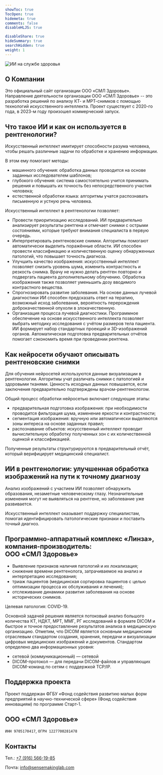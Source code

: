```yaml
---
showToc: true
TocOpen: true
hidemeta: true
comments: false
disableHLJS: true

disableShare: true
hideSummary: true
searchHidden: true
weight: 1
---
```

![ИИ на службе здоровья](title_image.jpg)

## **О Компании**
Это официальный сайт организации ООО «СМЛ Здоровье».
Направление деятельности организации ООО «СМЛ Здоровье» -- это разработка решений по анализу КТ- и МРТ-снимков с помощью технологий искусственного интеллекта.
Проект существует с 2020-го года, в 2023-м году произошел коммерческий запуск.

## **Что такое ИИ и как он используется в рентгенологии?**
Искусственный интеллект имитирует способности разума человека, чтобы решать различные задачи по обработке и хранению информации.

В этом ему помогают методы:
- машинного обучения: обработка данных проводится на основе заданных исследователем шаблонов;
- глубокого обучения: система самостоятельно учится принимать решения и повышать их точность без непосредственного участия человека;
- естественной обработки языка: алгоритмы учатся распознавать письменную и устную речь человека.

Искусственный интеллект в рентгенологии позволяет:

- Провести приоритизацию исследований. ИИ предварительно анализирует результаты рентгена и отмечает снимки с острыми состояниями, которые требуют внимания специалиста в первую очередь.
- Интерпретировать рентгеновские снимки. Алгоритмы помогают автоматически выделить поражённые области. ИИ способен провести классификацию и количественную оценку обнаруженных патологий, что повышает точность диагноза.
- Улучшить качество изображения: искусственный интеллект позволяет снизить уровень шума, изменить контрастность и резкость снимка. Врачу не нужно делать рентген повторно и подвергать пациента дополнительному облучению. Обработка изображения также позволяет уменьшить дозу вводимого контрастного вещества.
- Спрогнозировать развитие заболевания. На основе данных лучевой диагностики ИИ способен предсказать ответ на терапию, возможный исход заболевания, вероятность перерождения доброкачественной опухоли в злокачественную.
- Организация процесса лучевой диагностики. Программное обеспечение на основе искусственного интеллекта позволяет выбрать методику исследования с учётом размеров тела пациента. ИИ формирует набор стандартных проекций и 3D-изображений органов. Автоматическая подготовка предварительных отчётов помогает сэкономить время при проведении рентгена.  
## **Как нейросети обучают описывать рентгеновские снимки**
Для обучения нейросетей используются данные визуализации в рентгенологии. Алгоритмы учат различать снимки с патологией и здоровыми тканями. Ценность исходных данных повышается, если заключения предварительно подтверждены врачом-рентгенологом.

Общий процесс обработки нейросетью включает следующие этапы:
- предварительная подготовка изображения: при необходимости проводится фильтрация шума, изменение яркости и контрастности;
- сегментация изображения: вручную или автоматически выделяются зоны интереса на основе заданных правил;
- распознавание объектов: искусственный интеллект проводит вычислительную обработку полученных зон с их количественной оценкой и классификацией.

Полученные результаты структурируются в предварительный отчёт, который верифицирует медицинский специалист.

## **ИИ в рентгенологии: улучшенная обработка изображений на пути к точному диагнозу**

Анализ изображений с участием ИИ позволяет обнаружить образования, незаметные человеческому глазу. Незначительные изменения могут не выявляться на рентгене, но заболевание уже развивается.

Искусственный интеллект оказывает поддержку специалистам, помогая идентифицировать патологические признаки и поставить точный диагноз.

## **Программно-аппаратный комплекс «Линза», компания-производитель: ООО&nbsp;«СМЛ&nbsp;Здоровье»**

- Выявление признаков наличия патологий и их локализация;
- снижение времени рентгенолога, затрачиваемое на анализ и интерпретацию исследования;
- триаж пациентов (медицинская сортировка пациентов с целью оптимизации процесса их обслуживания и лечения);
- отслеживание динамики развития заболевания на основе исторических снимков.

Целевая патология: COVID-19.  

Основной задачей решения является потоковый анализ большого количества КТ, НДКТ, МРТ, ММГ, РГ исследований в формате DICOM и быстрое и точное предоставление результатов анализа в медицинскую организацию. Отметим, что DICOM является основным медицинским отраслевым стандартом создания, хранения, передачи и визуализации цифровых медицинских изображений и документов. Стандартом определено два информационных уровня:  

- сетевой (коммуникационный) — сетевой
- DICOM-протокол — для передачи DICOM-файлов и управляющих DICOM-команд по сетям с поддержкой TCP/IP.

## **Поддержка проекта**

Проект поддержан ФГБУ&nbsp;«Фонд содействия развитию малых форм предприятий в научно-технической сфере» (Фонд содействия инновациям) по программе Старт-1.



## **ООО&nbsp;«СМЛ&nbsp;Здоровье»**
`ИНН 9705170417`, `ОГРН 1227700281478`

## **Контакты**
Тел.: [+7 (916) 566-19-85](tel:+79165661985)  

Почта: [info@sensemakinglab.com](mailto:info@sensemakinglab.com)
